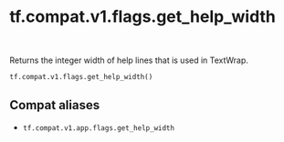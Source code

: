 <div itemscope itemtype="http://developers.google.com/ReferenceObject">
<meta itemprop="name" content="tf.compat.v1.flags.get_help_width" />
<meta itemprop="path" content="Stable" />
</div>

# tf.compat.v1.flags.get_help_width

<!-- Insert buttons and diff -->

<table class="tfo-notebook-buttons tfo-api" align="left">
</table>



Returns the integer width of help lines that is used in TextWrap.

``` python
tf.compat.v1.flags.get_help_width()
```



<!-- Placeholder for "Used in" -->


## Compat aliases

* `tf.compat.v1.app.flags.get_help_width`

